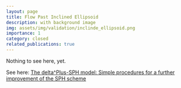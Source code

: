 ```yaml
---
layout: page
title: Flow Past Inclined Ellipsoid
description: with background image
img: assets/img/validation/inclinde_ellipsoid.png
importance: 1
category: closed
related_publications: true
---
```


Nothing to see here, yet.

See here: [The delta^Plus-SPH model: Simple procedures for a further improvement of the SPH scheme](https://www.sciencedirect.com/science/article/pii/S0045782516309112)